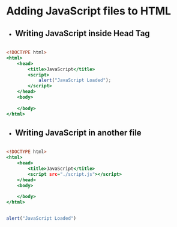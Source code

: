 # Adding JavaScript files to HTML

- ## Writing JavaScript inside Head Tag

```index.html

<!DOCTYPE html>
<html>
    <head>
        <title>JavaScript</title>
        <script>
            alert("JavaScript Loaded");
        </script>
    </head>
    <body>
    
    </body>
</html>

```


- ## Writing JavaScript in another file

```index.html

<!DOCTYPE html>
<html>
    <head>
        <title>JavaScript</title>
        <script src="./script.js"></script>
    </head>
    <body>
    
    </body>
</html>

```

```script.js

alert("JavaScript Loaded")

```
